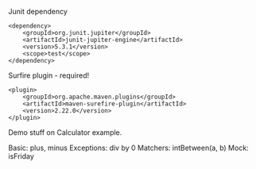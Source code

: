 Junit dependency
```
<dependency>
    <groupId>org.junit.jupiter</groupId>
    <artifactId>junit-jupiter-engine</artifactId>
    <version>5.3.1</version>
    <scope>test</scope>
</dependency>

```
Surfire plugin - required!
```
<plugin>
    <groupId>org.apache.maven.plugins</groupId>
    <artifactId>maven-surefire-plugin</artifactId>
    <version>2.22.0</version>
</plugin>

```


Demo stuff on Calculator example.

Basic: plus, minus
Exceptions: div by 0
Matchers: intBetween(a, b)
Mock: isFriday


